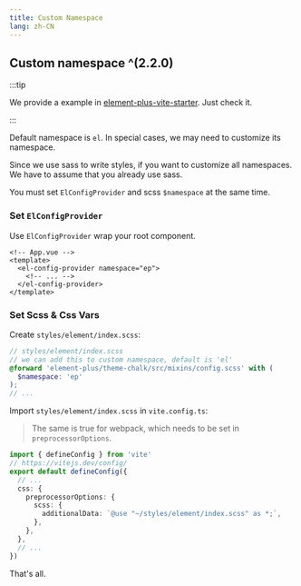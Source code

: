 ```yaml
---
title: Custom Namespace
lang: zh-CN
---
```


## Custom namespace ^(2.2.0)

:::tip

We provide a example in [element-plus-vite-starter](https://github.com/element-plus/element-plus-vite-starter).
Just check it.

:::

Default namespace is `el`.
In special cases, we may need to customize its namespace.

Since we use sass to write styles, if you want to customize all namespaces.
We have to assume that you already use sass.

You must set `ElConfigProvider` and scss `$namespace` at the same time.

### Set `ElConfigProvider`

Use `ElConfigProvider` wrap your root component.

```vue
<!-- App.vue -->
<template>
  <el-config-provider namespace="ep">
    <!-- ... -->
  </el-config-provider>
</template>
```

### Set Scss & Css Vars

Create `styles/element/index.scss`:

```scss
// styles/element/index.scss
// we can add this to custom namespace, default is 'el'
@forward 'element-plus/theme-chalk/src/mixins/config.scss' with (
  $namespace: 'ep'
);
// ...
```

Import `styles/element/index.scss` in `vite.config.ts`:

> The same is true for webpack, which needs to be set in `preprocessorOptions`.

```ts
import { defineConfig } from 'vite'
// https://vitejs.dev/config/
export default defineConfig({
  // ...
  css: {
    preprocessorOptions: {
      scss: {
        additionalData: `@use "~/styles/element/index.scss" as *;`,
      },
    },
  },
  // ...
})
```

That's all.
